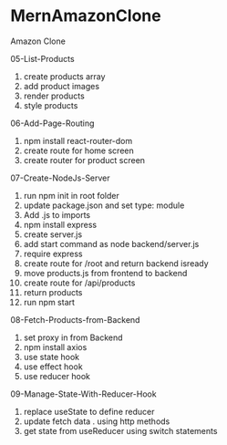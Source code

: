 # MernAmazonClone

Amazon Clone

05-List-Products

1. create products array
2. add product images
3. render products
4. style products

06-Add-Page-Routing

1. npm install react-router-dom
2. create route for home screen
3. create router for product screen

07-Create-NodeJs-Server

1. run npm init in root folder
2. update package.json and set type: module
3. Add .js to imports
4. npm install express
5. create server.js
6. add start command as node backend/server.js
7. require express
8. create route for /root and return backend isready
9. move products.js from frontend to backend
10. create route for /api/products
11. return products
12. run npm start

08-Fetch-Products-from-Backend

1. set proxy in from Backend
2. npm install axios
3. use state hook
4. use effect hook
5. use reducer hook

09-Manage-State-With-Reducer-Hook

1. replace useState to define reducer
2. update fetch data
   . using http methods
3. get state from useReducer using switch statements

